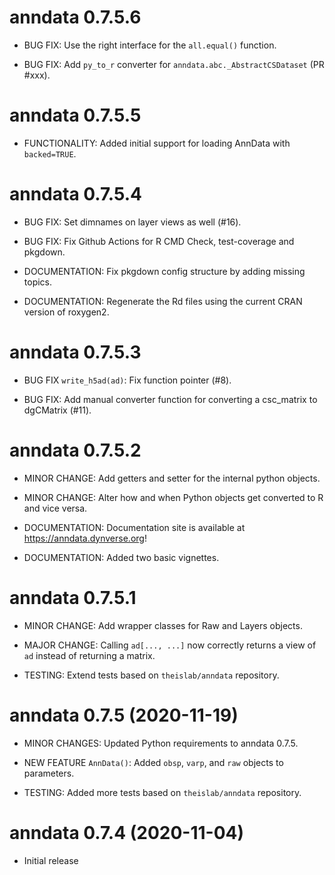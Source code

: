 # anndata 0.7.5.6

* BUG FIX: Use the right interface for the `all.equal()` function.

* BUG FIX: Add `py_to_r` converter for `anndata.abc._AbstractCSDataset` (PR #xxx).

# anndata 0.7.5.5

* FUNCTIONALITY: Added initial support for loading AnnData with `backed=TRUE`.

# anndata 0.7.5.4

* BUG FIX: Set dimnames on layer views as well (#16).

* BUG FIX: Fix Github Actions for R CMD Check, test-coverage and pkgdown.

* DOCUMENTATION: Fix pkgdown config structure by adding missing topics.

* DOCUMENTATION: Regenerate the Rd files using the current CRAN version of roxygen2.

# anndata 0.7.5.3

* BUG FIX `write_h5ad(ad)`: Fix function pointer (#8).

* BUG FIX: Add manual converter function for converting a csc_matrix to dgCMatrix (#11).

# anndata 0.7.5.2

* MINOR CHANGE: Add getters and setter for the internal python objects.

* MINOR CHANGE: Alter how and when Python objects get converted to R and vice versa.

* DOCUMENTATION: Documentation site is available at https://anndata.dynverse.org!

* DOCUMENTATION: Added two basic vignettes.

# anndata 0.7.5.1

* MINOR CHANGE: Add wrapper classes for Raw and Layers objects.

* MAJOR CHANGE: Calling `ad[..., ...]` now correctly returns a view of `ad` instead of returning a matrix.

* TESTING: Extend tests based on `theislab/anndata` repository.

# anndata 0.7.5 (2020-11-19)

* MINOR CHANGES: Updated Python requirements to anndata 0.7.5.

* NEW FEATURE `AnnData()`: Added `obsp`, `varp`, and `raw` objects to parameters.

* TESTING: Added more tests based on `theislab/anndata` repository.

# anndata 0.7.4 (2020-11-04)

* Initial release
